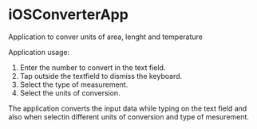 # iOSConverterApp
Application to conver units of area, lenght and temperature

Application usage:

1. Enter the number to convert in the text field.
2. Tap outside the textfield to dismiss the keyboard.
3. Select the type of measurement.
4. Select the units of conversion.

The application converts the input data while typing on the text field and also when selectin different units of conversion and type of mesurement.
